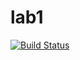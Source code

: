 # lab1

[![Build Status](https://travis-ci.com/itmo-java-basics-2020/task-1-BigBey.svg?branch=master)](https://travis-ci.com/itmo-java-basics-2020/task-1-BigBey)
